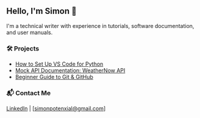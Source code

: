 ## Hello, I'm Simon 👋
I'm a technical writer with experience in tutorials, software documentation, and user manuals.

### 🛠 Projects
- [How to Set Up VS Code for Python](link)
- [Mock API Documentation: WeatherNow API](link)
- [Beginner Guide to Git & GitHub](link)

### 📬 Contact Me
[LinkedIn](your-link) | [simonpotenxial@gmail.com]
